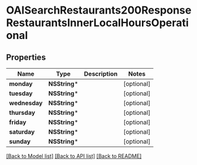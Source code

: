 # OAISearchRestaurants200ResponseRestaurantsInnerLocalHoursOperational

## Properties
Name | Type | Description | Notes
------------ | ------------- | ------------- | -------------
**monday** | **NSString*** |  | [optional] 
**tuesday** | **NSString*** |  | [optional] 
**wednesday** | **NSString*** |  | [optional] 
**thursday** | **NSString*** |  | [optional] 
**friday** | **NSString*** |  | [optional] 
**saturday** | **NSString*** |  | [optional] 
**sunday** | **NSString*** |  | [optional] 

[[Back to Model list]](../README.md#documentation-for-models) [[Back to API list]](../README.md#documentation-for-api-endpoints) [[Back to README]](../README.md)



